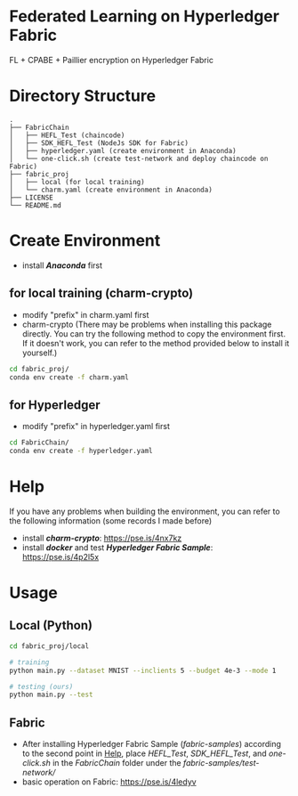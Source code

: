 # Federated Learning on Hyperledger Fabric
FL + CPABE + Paillier encryption on Hyperledger Fabric

# Directory Structure  
```
.  
├── FabricChain  
│   ├── HEFL_Test (chaincode)  
│   ├── SDK_HEFL_Test (NodeJs SDK for Fabric)  
│   ├── hyperledger.yaml (create environment in Anaconda)  
│   └── one-click.sh (create test-network and deploy chaincode on Fabric)    
├── fabric_proj  
│   ├── local (for local training) 
│   └── charm.yaml (create environment in Anaconda)    
├── LICENSE  
└── README.md  
```

# Create Environment
- install ***Anaconda*** first

## for local training (charm-crypto)
- modify "prefix" in charm.yaml first 
- charm-crypto (There may be problems when installing this package directly. You can try the following method to copy the environment first. If it doesn't work, you can refer to the method provided below to install it yourself.)

```bash
cd fabric_proj/
conda env create -f charm.yaml 
```

## for Hyperledger
- modify "prefix" in hyperledger.yaml first

```bash
cd FabricChain/
conda env create -f hyperledger.yaml 
```
# Help
If you have any problems when building the environment, you can refer to the following information (some records I made before)

- install ***charm-crypto***: https://pse.is/4nx7kz
- install ***docker*** and test ***Hyperledger Fabric Sample***: https://pse.is/4p2l5x

# Usage
## Local  (Python)
```bash
cd fabric_proj/local

# training
python main.py --dataset MNIST --inclients 5 --budget 4e-3 --mode 1

# testing (ours)
python main.py --test
```
## Fabric
- After installing Hyperledger Fabric Sample (*fabric-samples*) according to the second point in [Help](#help), place *HEFL_Test*, *SDK_HEFL_Test*, and *one-click.sh* in the *FabricChain* folder under the *fabric-samples/test-network/*
- basic operation on Fabric: https://pse.is/4ledyv
